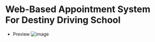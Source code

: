 # Web-Based Appointment System For Destiny Driving School
* Preview
![image](https://github.com/Terribityu/AppointmentSystem/assets/80687279/ff2abc25-0d75-48d2-ba42-558a4b53e03a)
